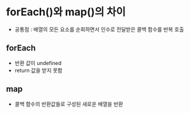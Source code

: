 # forEach()와 map()의 차이

- 공통점 : 배열의 모든 요소를 순회하면서 인수로 전달받은 콜백 함수를 반복 호출

## forEach

- 반환 값이 undefined
- return 값을 받지 못함

## map

- 콜백 함수의 반환값들로 구성된 새로운 배열을 반환
